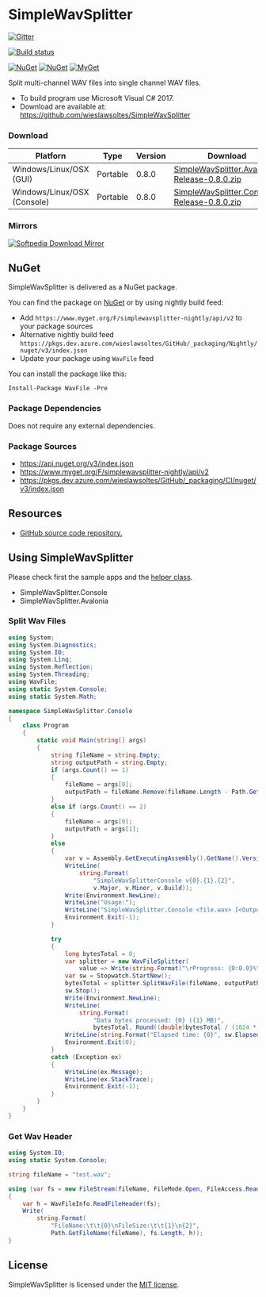 ﻿# SimpleWavSplitter

[![Gitter](https://badges.gitter.im/wieslawsoltes/SimpleWavSplitter.svg)](https://gitter.im/wieslawsoltes/SimpleWavSplitter?utm_source=badge&utm_medium=badge&utm_campaign=pr-badge)

[![Build status](https://dev.azure.com/wieslawsoltes/GitHub/_apis/build/status/Sources/SimpleWavSplitter)](https://dev.azure.com/wieslawsoltes/GitHub/_build/latest?definitionId=60)

[![NuGet](https://img.shields.io/nuget/v/WavFile.svg)](https://www.nuget.org/packages/WavFile)
[![NuGet](https://img.shields.io/nuget/dt/WavFile.svg)](https://www.nuget.org/packages/WavFile)
[![MyGet](https://img.shields.io/myget/simplewavsplitter-nightly/vpre/WavFile.svg?label=myget)](https://www.myget.org/gallery/simplewavsplitter-nightly) 

Split multi-channel WAV files into single channel WAV files.

* To build program use Microsoft Visual C# 2017.
* Download are available at: https://github.com/wieslawsoltes/SimpleWavSplitter

### Download

| Platforn                               | Type        | Version       | Download                                                                                                                                                                  |
|----------------------------------------|-------------|---------------|---------------------------------------------------------------------------------------------------------------------------------------------------------------------------|
| Windows/Linux/OSX (GUI)                | Portable    | 0.8.0         | [SimpleWavSplitter.Avalonia-Release-0.8.0.zip](https://github.com/wieslawsoltes/SimpleWavSplitter/releases/download/0.8.0/SimpleWavSplitter.Avalonia-Release-0.8.0.zip)   |
| Windows/Linux/OSX (Console)            | Portable    | 0.8.0         | [SimpleWavSplitter.Console-Release-0.8.0.zip](https://github.com/wieslawsoltes/SimpleWavSplitter/releases/download/0.8.0/SimpleWavSplitter.Console-Release-0.8.0.zip)     |

### Mirrors

[![Softpedia Download Mirror](http://www.softpedia.com/_img/softpedia_100_free.png)](http://www.softpedia.com/get/Multimedia/Audio/Audio-Editors-Recorders/SimpleWavSplitter.shtml)

## NuGet

SimpleWavSplitter is delivered as a NuGet package.

You can find the package on [NuGet](https://www.nuget.org/packages/WavFile/) or by using nightly build feed:
* Add `https://www.myget.org/F/simplewavsplitter-nightly/api/v2` to your package sources
* Alternative nightly build feed `https://pkgs.dev.azure.com/wieslawsoltes/GitHub/_packaging/Nightly/nuget/v3/index.json`
* Update your package using `WavFile` feed

You can install the package like this:

`Install-Package WavFile -Pre`

### Package Dependencies

Does not require any external dependencies.

### Package Sources

* https://api.nuget.org/v3/index.json
* https://www.myget.org/F/simplewavsplitter-nightly/api/v2
* https://pkgs.dev.azure.com/wieslawsoltes/GitHub/_packaging/CI/nuget/v3/index.json

## Resources

* [GitHub source code repository.](https://github.com/wieslawsoltes/SimpleWavSplitter)

## Using SimpleWavSplitter

Please check first the sample apps and the [helper class](https://github.com/wieslawsoltes/SimpleWavSplitter/blob/master/src/WavFile/SimpleWavFileSplitter.cs).
* SimpleWavSplitter.Console
* SimpleWavSplitter.Avalonia

### Split Wav Files

```C#
using System;
using System.Diagnostics;
using System.IO;
using System.Linq;
using System.Reflection;
using System.Threading;
using WavFile;
using static System.Console;
using static System.Math;

namespace SimpleWavSplitter.Console
{
    class Program
    {
        static void Main(string[] args)
        {
            string fileName = string.Empty;
            string outputPath = string.Empty;
            if (args.Count() == 1)
            {
                fileName = args[0];
                outputPath = fileName.Remove(fileName.Length - Path.GetFileName(fileName).Length);
            }
            else if (args.Count() == 2)
            {
                fileName = args[0];
                outputPath = args[1];
            }
            else
            {
                var v = Assembly.GetExecutingAssembly().GetName().Version;
                WriteLine(
                    string.Format(
                        "SimpleWavSplitterConsole v{0}.{1}.{2}", 
                        v.Major, v.Minor, v.Build));
                Write(Environment.NewLine);
                WriteLine("Usage:");
                WriteLine("SimpleWavSplitter.Console <file.wav> [<OutputPath>]");
                Environment.Exit(-1);
            }

            try
            {
                long bytesTotal = 0;
                var splitter = new WavFileSplitter(
                    value => Write(string.Format("\rProgress: {0:0.0}%", value)));
                var sw = Stopwatch.StartNew();
                bytesTotal = splitter.SplitWavFile(fileName, outputPath, CancellationToken.None);
                sw.Stop();
                Write(Environment.NewLine);
                WriteLine(
                    string.Format(
                        "Data bytes processed: {0} ({1} MB)", 
                        bytesTotal, Round((double)bytesTotal / (1024 * 1024), 1)));
                WriteLine(string.Format("Elapsed time: {0}", sw.Elapsed));
                Environment.Exit(0);
            }
            catch (Exception ex)
            {
                WriteLine(ex.Message);
                WriteLine(ex.StackTrace);
                Environment.Exit(-1);
            }
        }
    }
}
```

### Get Wav Header

```C#
using System.IO;
using static System.Console;

string fileName = "test.wav";

using (var fs = new FileStream(fileName, FileMode.Open, FileAccess.Read))
{
    var h = WavFileInfo.ReadFileHeader(fs);
    Write(
        string.Format(
            "FileName:\t\t{0}\nFileSize:\t\t{1}\n{2}", 
            Path.GetFileName(fileName), fs.Length, h));
}
```

## License

SimpleWavSplitter is licensed under the [MIT license](LICENSE.TXT).
